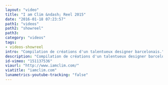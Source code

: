 ```yaml
---
layout: "video"
title: "I am Clim &ndash; Reel 2015"
date: "2016-01-18 07:23:57"
path1: "videos"
path2: "showreel"
path3:
category: "videos"
tags:
- videos-showreel
intro: "Compilation de créations d'un talentueux designer barcelonais."
description: "Compilation de créations d'un talentueux designer barcelonais."
id-vimeo: "151137536"
viaurl: "http://www.iamclim.com/"
viatitle: "iamclim.com"
lunametrics-youtube-tracking: "false"
---
```

